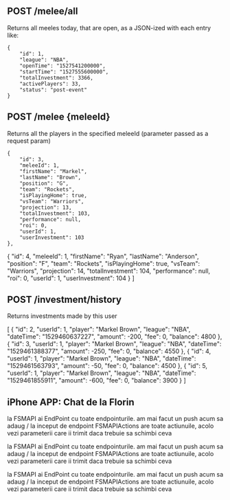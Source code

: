 POST /melee/all
--------------

Returns all meeles today, that are open, as a JSON-ized with each entry like:

    {
        "id": 1,
        "league": "NBA",
        "openTime": "1527541200000",
        "startTime": "1527555600000",
        "totalInvestment": 3366,
        "activePlayers": 33,
        "status": "post-event"
    }


POST /melee  {meleeId}
---------------------
Returns all the players in the specified meleeId (parameter passed as a request param)

    {
        "id": 3,
        "meleeId": 1,
        "firstName": "Markel",
        "lastName": "Brown",
        "position": "G",
        "team": "Rockets",
        "isPlayingHome": true,
        "vsTeam": "Warriors",
        "projection": 13,
        "totalInvestment": 103,
        "performance": null,
        "roi": 0,
        "userId": 1,
        "userInvestment": 103
    },
   {
        "id": 4,
        "meleeId": 1,
        "firstName": "Ryan",
        "lastName": "Anderson",
        "position": "F",
        "team": "Rockets",
        "isPlayingHome": true,
        "vsTeam": "Warriors",
        "projection": 14,
        "totalInvestment": 104,
        "performance": null,
        "roi": 0,
        "userId": 1,
        "userInvestment": 104
    }
]

POST /investment/history
-------------------------
Returns investments made by this user

[
    {
        "id": 2,
        "userId": 1,
        "player": "Markel Brown",
        "league": "NBA",
        "dateTime": "1529460637227",
        "amount": -200,
        "fee": 0,
        "balance": 4800
    },
    {
        "id": 3,
        "userId": 1,
        "player": "Markel Brown",
        "league": "NBA",
        "dateTime": "1529461388377",
        "amount": -250,
        "fee": 0,
        "balance": 4550
    },
    {
        "id": 4,
        "userId": 1,
        "player": "Markel Brown",
        "league": "NBA",
        "dateTime": "1529461563793",
        "amount": -50,
        "fee": 0,
        "balance": 4500
    },
    {
        "id": 5,
        "userId": 1,
        "player": "Markel Brown",
        "league": "NBA",
        "dateTime": "1529461855911",
        "amount": -600,
        "fee": 0,
        "balance": 3900
    }
]


iPhone APP:
Chat de la Florin
--------------------

la FSMAPI ai EndPoint cu toate endpointurile. am mai facut un push acum sa adaug / la inceput de endpoint
FSMAPIActions are toate actiunuile, acolo vezi parameterii care ii trimit
daca trebuie sa schimbi ceva


la FSMAPI ai EndPoint cu toate endpointurile. am mai facut un push acum sa adaug / la inceput de endpoint
FSMAPIActions are toate actiunuile, acolo vezi parameterii care ii trimit
daca trebuie sa schimbi ceva


la FSMAPI ai EndPoint cu toate endpointurile. am mai facut un push acum sa adaug / la inceput de endpoint
FSMAPIActions are toate actiunuile, acolo vezi parameterii care ii trimit
daca trebuie sa schimbi ceva